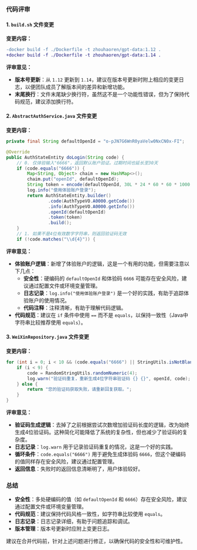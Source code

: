 ### 代码评审

#### 1. `build.sh` 文件变更
**变更内容：**
```diff
-docker build -f ./Dockerfile -t zhouhaoren/gpt-data:1.12 .
+docker build -f ./Dockerfile -t zhouhaoren/gpt-data:1.14 .
```

**评审意见：**
- **版本号更新**：从 `1.12` 更新到 `1.14`，建议在版本号更新时附上相应的变更日志，以便团队成员了解版本间的差异和新增功能。
- **末尾换行**：文件末尾缺少换行符，虽然这不是一个功能性错误，但为了保持代码规范，建议添加换行符。

#### 2. `AbstractAuthService.java` 文件变更
**变更内容：**
```java
private final String defaultOpenId = "o-pJN7G6WnR0yaVelw0NxCN0x-FI";

@Override
public AuthStateEntity doLogin(String code) {
    // 0. 仅体验输入"6666"，返回默认账户验证。过期时间也延长至30天
    if (code.equals("6666")) {
        Map<String, Object> chaim = new HashMap<>();
        chaim.put("openId", defaultOpenId);
        String token = encode(defaultOpenId, 30L * 24 * 60 * 60 * 1000, chaim);
        log.info("使用体验账户登录");
        return AuthStateEntity.builder()
                .code(AuthTypeVO.A0000.getCode())
                .info(AuthTypeVO.A0000.getInfo())
                .openId(defaultOpenId)
                .token(token)
                .build();
    }
    // 1. 如果不是4位有效数字字符串，则返回验证码无效
    if (!code.matches("\\d{4}")) {
```

**评审意见：**
- **体验账户逻辑**：新增了体验账户的逻辑，这是一个有用的功能，但需要注意以下几点：
  - **安全性**：硬编码的 `defaultOpenId` 和体验码 `6666` 可能存在安全风险，建议通过配置文件或环境变量管理。
  - **日志记录**：`log.info("使用体验账户登录")` 是一个好的实践，有助于追踪体验账户的使用情况。
  - **代码注释**：注释清晰，有助于理解代码逻辑。
- **代码规范**：建议在 `if` 条件中使用 `==` 而不是 `equals`，以保持一致性（Java中字符串比较推荐使用 `equals`）。

#### 3. `WeiXinRepository.java` 文件变更
**变更内容：**
```java
for (int i = 0; i < 10 && (code.equals("6666") || StringUtils.isNotBlank(redisService.getValue(Key + "_" + code))); i++) {
    if (i < 9) {
        code = RandomStringUtils.randomNumeric(4);
        log.warn("验证码重复，重新生成4位字符串验证码 {} {}", openId, code);
    } else {
        return "您的验证码获取失败，请重新回复获取。";
    }
}
```

**评审意见：**
- **验证码生成逻辑**：去掉了之前根据尝试次数增加验证码长度的逻辑，改为始终生成4位验证码。这种简化可能降低了系统的复杂性，但也减少了验证码的复杂度。
- **日志记录**：`log.warn` 用于记录验证码重复的情况，这是一个好的实践。
- **循环条件**：`code.equals("6666")` 用于避免生成体验码 `6666`，但这个硬编码的值同样存在安全风险，建议通过配置管理。
- **返回信息**：失败时的返回信息清晰明了，用户体验较好。

### 总结
- **安全性**：多处硬编码的值（如 `defaultOpenId` 和 `6666`）存在安全风险，建议通过配置文件或环境变量管理。
- **代码规范**：建议保持代码风格一致性，如字符串比较使用 `equals`。
- **日志记录**：日志记录详细，有助于问题追踪和调试。
- **版本管理**：版本号更新时应附上变更日志。

建议在合并代码前，针对上述问题进行修正，以确保代码的安全性和可维护性。